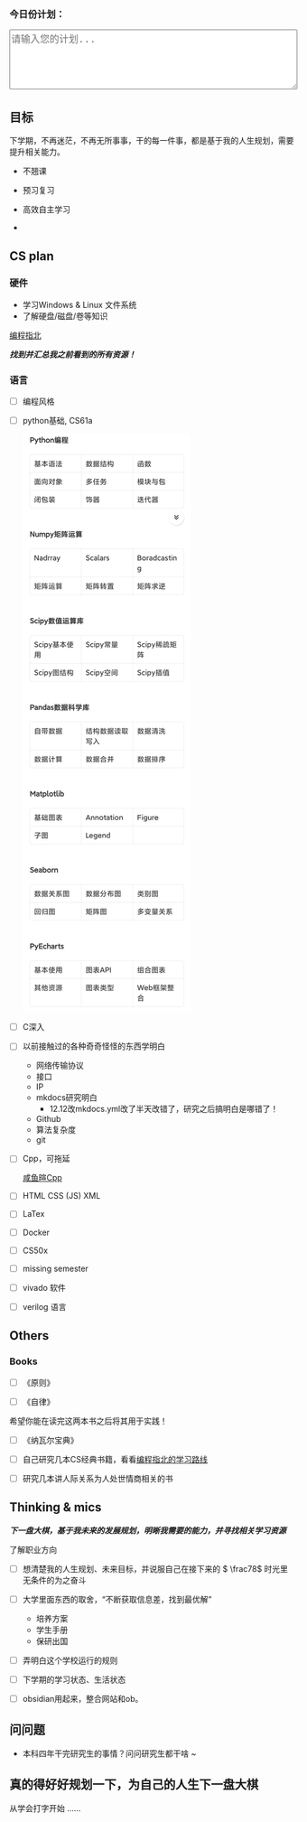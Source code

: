 <!-- HTML Snippet -->
<!DOCTYPE html>
<html lang="en">
<head>
    <meta charset="UTF-8">
    <meta name="viewport" content="width=device-width, initial-scale=1.0">
    <title>Plan Input</title>
    <style>
        input[type="text"] {
            width: 100%;
            font-size: 17px;
        }
        textarea {
            width: 100%;
            font-size: 17px;
        }
    </style>
</head>
<body>
    <h3>今日份计划：</h3>
    <textarea placeholder="请输入您的计划..." rows="5"></textarea>
    <u></u>
</body>
</html>

## 目标

下学期，不再迷茫，不再无所事事，干的每一件事，都是基于我的人生规划，需要提升相关能力。

- 不翘课

- 预习复习

- 高效自主学习

- 

## CS plan

### 硬件

- 学习Windows & Linux 文件系统
- 了解硬盘/磁盘/卷等知识

[编程指北](https://csguide.cn/)

***找到并汇总我之前看到的所有资源！***

### 语言

- [ ] 编程风格

- [ ] python基础, CS61a

    ![alt text](image.png)

- [ ] C深入

- [ ] 以前接触过的各种奇奇怪怪的东西学明白

    - 网络传输协议
    - 接口
    - IP
    - mkdocs研究明白
        - 12.12改mkdocs.yml改了半天改错了，研究之后搞明白是哪错了！
    - Github
    - 算法复杂度
    - git

- [ ] Cpp，可拖延
    
    [咸鱼暄Cpp](https://xuan-insr.github.io/cpp/cpp_restart/)

- [ ] HTML CSS (JS) XML

- [ ] LaTex 

- [ ] Docker

- [ ] CS50x

- [ ] missing semester

- [ ] vivado 软件
- [ ] verilog 语言

## Others

### Books

- [ ] 《原则》

- [ ] 《自律》

希望你能在读完这两本书之后将其用于实践！

- [ ] 《纳瓦尔宝典》

- [ ] 自己研究几本CS经典书籍，看看[编程指北的学习路线](https://csguide.cn/aboutme/programming_road.html)

- [ ] 研究几本讲人际关系为人处世情商相关的书

## Thinking & mics

***下一盘大棋，基于我未来的发展规划，明晰我需要的能力，并寻找相关学习资源***

了解职业方向

- [ ] 想清楚我的人生规划、未来目标，并说服自己在接下来的 $ \frac78$ 时光里无条件的为之奋斗

- [ ] 大学里面东西的取舍，“不断获取信息差，找到最优解”

    - 培养方案
    - 学生手册
    - 保研出国

- [ ] 弄明白这个学校运行的规则

- [ ] 下学期的学习状态、生活状态

- [ ] obsidian用起来，整合网站和ob。

<!-- 微信自动回复 -->


## 问问题

- 本科四年干完研究生的事情？问问研究生都干啥 ~

## 真的得好好规划一下，为自己的人生下一盘大棋

从学会打字开始 ……